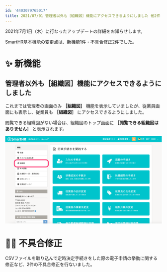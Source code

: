 ```yaml
---
id: '4403079765017'
title: 2021/07/01 管理者以外も［組織図］機能にアクセスできるようにしました 他2件
---
```

2021年7月1日（木）に行なったアップデートの詳細をお知らせします。

SmartHR基本機能の変更点は、新機能1件・不具合修正2件でした。

# ✨ 新機能

## 管理者以外も［組織図］機能にアクセスできるようにしました

これまでは管理者の画面のみ **［組織図］** 機能を表示していましたが、従業員画面にも表示し、従業員も **［組織図］** にアクセスできるようにしました。

閲覧できる組織図がない場合は、組織図のトップ画面に **［閲覧できる組織図はありません］** と表示されます。

![](./__________2021-07-02_13_17_24.png)

# 👨‍⚕️ 不具合修正

CSVファイルを取り込んで定時決定手続きをした際の電子申請の挙動に関する修正など、2件の不具合修正を行ないました。
